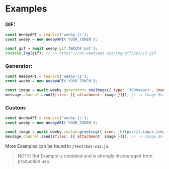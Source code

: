# Examples

### GIF:
```js
const WeebyAPI = require('weeby-js');
const weeby = new WeebyAPI('YOUR_TOKEN');

const gif = await weeby.gif.fetch('pat');
console.log(gif); // -> https://cdn.weebyapi.xyz/img/gif/pat/13.gif
```

### Generator:
```js
const WeebyAPI = require('weeby-js');
const weeby = new WeebyAPI('YOUR_TOKEN');

const image = await weeby.generators.oneImage({ type: '3000years', image: 'https://i.imgur.com/qgKvcQv.png' });
message.channel.send({files: [{ attachment: image }]}); // -> Image Buffer
```

### Custom:
```js
const WeebyAPI = require('weeby-js');
const weeby = new WeebyAPI('YOUR_TOKEN');

const image = await weeby.custom.greeting({ icon: 'https://i.imgur.com/qgKvcQv.png', background: 'https://i.imgur.com/ENbvdWD.png', greet: 'Welcome', name: 'Nate', message: 'Hello and Welcome!', greetHex: 'E881D1', messageHex: '76d6ff', circleHex: '6b6d75', nameHex: 'e889e0', font: 'riffic' });
message.channel.send({files: [{ attachment: image }]}); // -> Image Buffer
```

More Examples can be found in `/test/bot-v12.js`.
> NOTE: Bot Example is outdated and is strongly discouraged from production use.